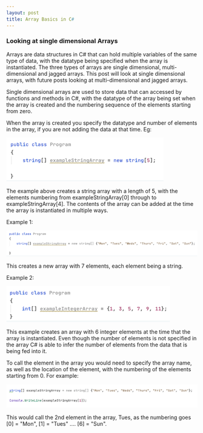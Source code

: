 ```yaml
---
layout: post
title: Array Basics in C#
---
```


### Looking at single dimensional Arrays

Arrays are data structures in C# that can hold multiple variables of the same type of data, with the datatype being specified when the array is instantiated. The three types of arrays are single dimensional, multi-dimensional and jagged arrays.
This post will look at single dimensional arrays, with future posts looking at multi-dimensional and jagged arrays.


Single dimensional arrays are used to store data that can accessed by functions and methods in C#, with the datatype of the array being set when the array is created and the numbering sequence of the elements starting from zero.


When the array is created you specify the datatype and number of elements in the array, if you are not adding the data at that time. Eg:

![New string array example](images/new_string_array_example_001.jpg "New string array example")

The example above creates a string array with a length of 5, with the elements numbering from exampleStringArray[0] through to exampleStringArray[4]. The contents of the array can be added at the time the array is instantiated in multiple ways.

Example 1:

![New string array example with data](images/new_string_array_example_002.jpg "New string array example with data")

This creates a new array with 7 elements, each element being a string.

Example 2:

![New integer array example with data](images/new_integer_array_example_001.jpg "New integer array example with data")

This example creates an array with 6 integer elements at the time that the array is instantiated. Even though the number of elements is not specified in the array C# is able to infer the number of elements from the data that is being fed into it.


To call the element in the array you would need to specify the array name, as well as the location of the element, with the numbering of the elements starting from 0. For example:

![Console write of string array data example](images/string_array_console_example_002.jpg " Console write of string array data example")

This would call the 2nd element in the array, Tues, as the numbering goes [0] = "Mon", [1] = "Tues"  .... [6] = "Sun".
